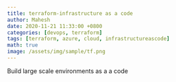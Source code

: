 ```yaml
---
title: terraform-infrastructure as a code
author: Mahesh
date: 2020-11-21 11:33:00 +0800
categories: [devops, terraform]
tags: [terraform, azure, cloud, infrastructureascode]
math: true
image: /assets/img/sample/tf.png
---
```


Build large scale environments as a a code
